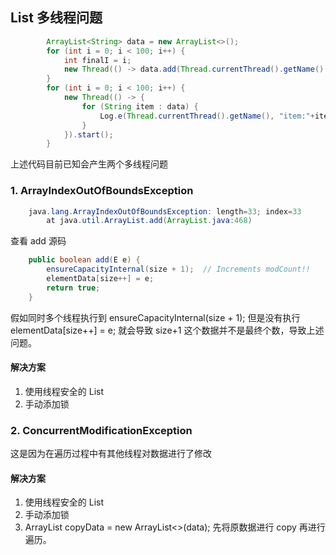 ## List 多线程问题 
```java
        ArrayList<String> data = new ArrayList<>();
        for (int i = 0; i < 100; i++) {
            int finalI = i;
            new Thread(() -> data.add(Thread.currentThread().getName() + finalI)).start();
        }
        for (int i = 0; i < 100; i++) {
            new Thread(() -> {
                for (String item : data) {
                    Log.e(Thread.currentThread().getName(), "item:"+item);
                }
            }).start();
        }
```

上述代码目前已知会产生两个多线程问题
### 1.  ArrayIndexOutOfBoundsException
```java
    java.lang.ArrayIndexOutOfBoundsException: length=33; index=33
        at java.util.ArrayList.add(ArrayList.java:468)
```

查看 add 源码
```java
    public boolean add(E e) {
        ensureCapacityInternal(size + 1);  // Increments modCount!!
        elementData[size++] = e;
        return true;
    }
```
假如同时多个线程执行到  ensureCapacityInternal(size + 1); 但是没有执行 elementData[size++] = e;
就会导致 size+1 这个数据并不是最终个数，导致上述问题。

#### 解决方案
1. 使用线程安全的 List
2. 手动添加锁
### 2. ConcurrentModificationException

这是因为在遍历过程中有其他线程对数据进行了修改

#### 解决方案
1. 使用线程安全的 List
2. 手动添加锁
3. ArrayList<String> copyData = new ArrayList<>(data); 先将原数据进行 copy 再进行遍历。
